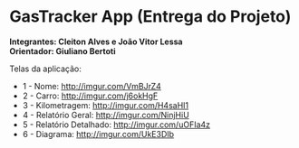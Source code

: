 # GasTracker App (Entrega do Projeto)

**Integrantes: Cleiton Alves e João Vitor Lessa**<br>
**Orientador: Giuliano Bertoti**

Telas da aplicação: 

* 1 - Nome: http://imgur.com/VmBJrZ4
* 2 - Carro: http://imgur.com/j6okHgF
* 3 - Kilometragem: http://imgur.com/H4saHI1
* 4 - Relatório Geral: http://imgur.com/NinjHiU
* 5 - Relatório Detalhado: http://imgur.com/uOFIa4z
* 6 - Diagrama: http://imgur.com/UkE3DIb
